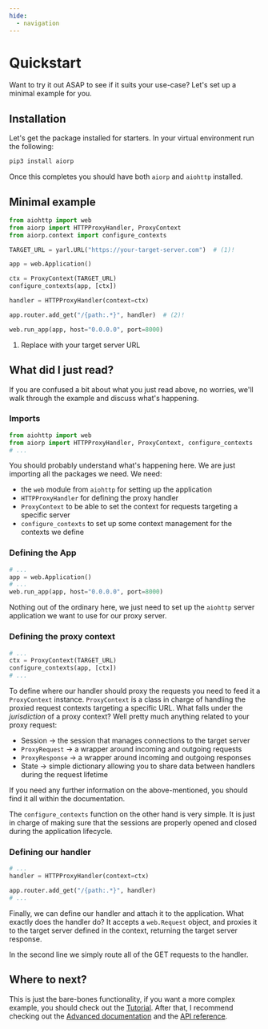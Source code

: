 ```yaml
---
hide:
  - navigation
---
```


# Quickstart

Want to try it out ASAP to see if it suits your use-case?
Let's set up a minimal example for you.

## Installation

Let's get the package installed for starters.
In your virtual environment run the following:

```bash
pip3 install aiorp
```

Once this completes you should have both `aiorp` and `aiohttp` installed.

## Minimal example

```python
from aiohttp import web
from aiorp import HTTPProxyHandler, ProxyContext
from aiorp.context import configure_contexts

TARGET_URL = yarl.URL("https://your-target-server.com")  # (1)!

app = web.Application()

ctx = ProxyContext(TARGET_URL)
configure_contexts(app, [ctx])

handler = HTTPProxyHandler(context=ctx)

app.router.add_get("/{path:.*}", handler)  # (2)!

web.run_app(app, host="0.0.0.0", port=8000)
```

1. Replace with your target server URL

## What did I just read?

If you are confused a bit about what you just read above, no worries,
we'll walk through the example and discuss what's happening.

### Imports

```python
from aiohttp import web
from aiorp import HTTPProxyHandler, ProxyContext, configure_contexts
# ...
```

You should probably understand what's happening here. We are just importing
all the packages we need. We need:

- the `web` module from `aiohttp` for setting up the application
- `HTTPProxyHandler` for defining the proxy handler
- `ProxyContext` to be able to set the context for requests targeting a
  specific server
- `configure_contexts` to set up some context management for the contexts we
  define

### Defining the App

```python
# ...
app = web.Application()
# ...
web.run_app(app, host="0.0.0.0", port=8000)
```

Nothing out of the ordinary here, we just need to set up the `aiohttp` server
application we want to use for our proxy server.

### Defining the proxy context

```python
# ...
ctx = ProxyContext(TARGET_URL)
configure_contexts(app, [ctx])
# ...
```

To define where our handler should proxy the requests you need to feed it a
`ProxyContext` instance. `ProxyContext` is a class in charge of handling
the proxied request contexts targeting a specific URL. What falls under
the _jurisdiction_ of a proxy context? Well pretty much anything related
to your proxy request:

- Session -> the session that manages connections to the target server
- `ProxyRequest` -> a wrapper around incoming and outgoing requests
- `ProxyResponse` -> a wrapper around incoming and outgoing responses
- State -> simple dictionary allowing you to share data between handlers
  during the request lifetime

If you need any further information on the above-mentioned, you should
find it all within the documentation.

The `configure_contexts` function on the other hand is very simple. It is
just in charge of making sure that the sessions are properly opened and
closed during the application lifecycle.

### Defining our handler

```python
# ...
handler = HTTPProxyHandler(context=ctx)

app.router.add_get("/{path:.*}", handler)
# ...
```

Finally, we can define our handler and attach it to the application.
What exactly does the handler do? It accepts a `web.Request` object,
and proxies it to the target server defined in the context, returning the
target server response.

In the second line we simply route all of the GET requests to the handler.

## Where to next?

This is just the bare-bones functionality, if you want a more complex example,
you should check out the [Tutorial](./tutorial.md). After that, I recommend
checking out the [Advanced documentation](../advanced/) and the
[API reference](./api_reference/BaseHandler.md).
